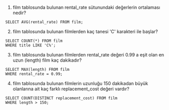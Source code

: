 1. film tablosunda bulunan rental_rate sütunundaki değerlerin ortalaması nedir?
```
SELECT AVG(rental_rate) FROM film;
```

2. film tablosunda bulunan filmlerden kaç tanesi 'C' karakteri ile başlar?
```
SELECT COUNT(*) FROM film
WHERE title LIKE 'C%';
```

3. film tablosunda bulunan filmlerden rental_rate değeri 0.99 a eşit olan en uzun (length) film kaç dakikadır?
```
SELECT MAX(length) FROM film
WHERE rental_rate = 0.99;
```

4. film tablosunda bulunan filmlerin uzunluğu 150 dakikadan büyük olanlarına ait kaç farklı replacement_cost değeri vardır?
```
SELECT COUNT(DISTINCT replacement_cost) FROM film
WHERE length > 150;
```